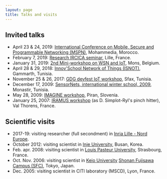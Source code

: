 ```yaml
---
layout: page
title: Talks and visits
---
```


## Invited talks

* April 23 & 24, 2019: [International Conference on Mobile, Secure and Programmable Networking (MSPN)](http://www.adda-association.org/mspn/Home.html), Mohammedia, Morocco.
* February 7, 2019: [Research IRCICA seminar](https://ircica.univ-lille.fr/), Lille, France.
* January 31, 2019: [2nd Mini-workshop on WSN and IoT](https://web.umons.ac.be/fr/), Mons, Belgium.
* April 28 & 29, 2018: [Innov'School Network of Things (ISNOT)](http://www.supcom.mincom.tn/innovcom/isnot2018/img/afficheISNOT2018.pdf), Gammarth, Tunisia.
* November 25 & 26, 2017: [GDG devfest IoT workshop](http://devfest.ieee.tn/), Sfax, Tunisia.
* December 17, 2009: [SensorNets, international winter school, 2009](http://sensornets09.cister-isep.info/), Monastir, Tunisia.
* May 28, 2009: [IMAGINE workshop](http://cui.unige.ch/~hucf/IMAGINE2009/), Piran, Slovenia.
* January 25, 2007: [IRAMUS workshop](http://iramus.citi.insa-lyon.fr/index.php?option=com_content&task=view&id=27&Itemid=54) (as D. Simplot-Ryl's pinch hitter), Val Thorens, France.

## Scientific visits

* 2017-19: visiting researcher (full secondment) in [Inria Lille - Nord Europe](https://www.inria.fr/centre/lille).
* October 2012: visiting scientist in [Inje University](http://www.inje.ac.kr/english/), Busan, Korea.
* Feb. apr. 2008: visiting scientist in [Louis Pasteur University](http://www-ulp.u-strasbg.fr/), Strasbourg, France.
* Oct. Nov. 2006: visiting scientist in [Keio University](http://www.keio.ac.jp/index-en.html) [Shonan Fujisawa Campus (SFC)](http://www.sfc.keio.ac.jp/), Tokyo, Japan.
* Dec. 2005: visiting scientist in CITI laboratory (MSCD), Lyon, France.
